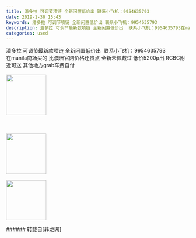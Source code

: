 ```yaml
---
title: 潘多拉 可调节项链 全新闲置低价出 联系小飞机：9954635793
date: 2019-1-30 15:43
keywords: 潘多拉 可调节项链 全新闲置低价出 联系小飞机：9954635793
description: 潘多拉 可调节最新款项链 全新闲置低价出  联系小飞机：9954635793在manila商场买的 比澳洲官网价格还贵点 全新未佩戴过 低价5200p出 RCBC附近可送 其他地方grab车费自付
categories: used
---
```

<td class="t_f" id="postmessage_2853849">

潘多拉 可调节最新款项链 全新闲置低价出  联系小飞机：9954635793<br/>
在manila商场买的 比澳洲官网价格还贵点 全新未佩戴过 低价5200p出 RCBC附近可送 其他地方grab车费自付<br/>
<br/>
<img alt="" border="0" class="zoom" data-cf-modified-61f835169b50405b4df85c5b-="" file="http://www.flw.ph/forum.php?mod=image&amp;aid=1072738&amp;size=300x300&amp;key=66863bd2ceb4f278&amp;nocache=yes&amp;type=fixnone" id="aimg_STIVa" onclick="" onmouseover="" src="http://www.flw.ph/forum.php?mod=image&amp;aid=1072738&amp;size=300x300&amp;key=66863bd2ceb4f278&amp;nocache=yes&amp;type=fixnone" width="110"/><br/>
<br/>
<br/>
<br/>
<img alt="" border="0" class="zoom" data-cf-modified-61f835169b50405b4df85c5b-="" file="http://www.flw.ph/forum.php?mod=image&amp;aid=1072739&amp;size=300x300&amp;key=4032bf64ebc6ddd1&amp;nocache=yes&amp;type=fixnone" id="aimg_uoK0r" onclick="" onmouseover="" src="http://www.flw.ph/forum.php?mod=image&amp;aid=1072739&amp;size=300x300&amp;key=4032bf64ebc6ddd1&amp;nocache=yes&amp;type=fixnone" width="110"/><br/>
<br/>
<img alt="" border="0" class="zoom" data-cf-modified-61f835169b50405b4df85c5b-="" file="http://www.flw.ph/forum.php?mod=image&amp;aid=1072746&amp;size=300x300&amp;key=2eaf6483de128ce2&amp;nocache=yes&amp;type=fixnone" id="aimg_cTlts" onclick="" onmouseover="" src="http://www.flw.ph/forum.php?mod=image&amp;aid=1072746&amp;size=300x300&amp;key=2eaf6483de128ce2&amp;nocache=yes&amp;type=fixnone" width="110"/><br/>
</td>
###### 转载自[菲龙网]